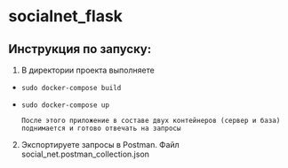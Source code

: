 # socialnet_flask
## Инструкция по запуску:
1. В директории проекта выполняете
  * ``sudo docker-compose build``
  * ``sudo docker-compose up``

        После этого приложение в составе двух контейнеров (сервер и база) поднимается и готово отвечать на запросы

2. Экспортируете запросы в Postman. Файл social_net.postman_collection.json
